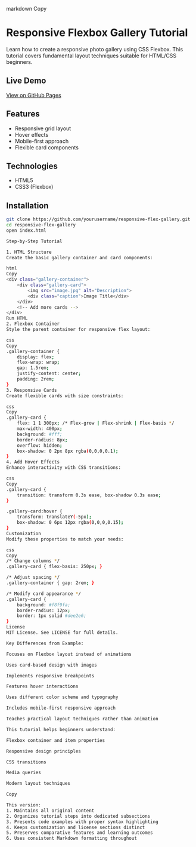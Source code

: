 markdown
Copy
# Responsive Flexbox Gallery Tutorial

Learn how to create a responsive photo gallery using CSS Flexbox. This tutorial covers fundamental layout techniques suitable for HTML/CSS beginners.

## Live Demo
[View on GitHub Pages](https://yourusername.github.io/repo-name)

## Features
- Responsive grid layout
- Hover effects
- Mobile-first approach
- Flexible card components

## Technologies
- HTML5
- CSS3 (Flexbox)

## Installation
```bash
git clone https://github.com/yourusername/responsive-flex-gallery.git
cd responsive-flex-gallery
open index.html

Step-by-Step Tutorial

1. HTML Structure
Create the basic gallery container and card components:

html
Copy
<div class="gallery-container">
    <div class="gallery-card">
        <img src="image.jpg" alt="Description">
        <div class="caption">Image Title</div>
    </div>
    <!-- Add more cards -->
</div>
Run HTML
2. Flexbox Container
Style the parent container for responsive flex layout:

css
Copy
.gallery-container {
    display: flex;
    flex-wrap: wrap;
    gap: 1.5rem;
    justify-content: center;
    padding: 2rem;
}
3. Responsive Cards
Create flexible cards with size constraints:

css
Copy
.gallery-card {
    flex: 1 1 300px; /* Flex-grow | Flex-shrink | Flex-basis */
    max-width: 400px;
    background: #fff;
    border-radius: 8px;
    overflow: hidden;
    box-shadow: 0 2px 8px rgba(0,0,0,0.1);
}
4. Add Hover Effects
Enhance interactivity with CSS transitions:

css
Copy
.gallery-card {
    transition: transform 0.3s ease, box-shadow 0.3s ease;
}

.gallery-card:hover {
    transform: translateY(-5px);
    box-shadow: 0 6px 12px rgba(0,0,0,0.15);
}
Customization
Modify these properties to match your needs:

css
Copy
/* Change columns */
.gallery-card { flex-basis: 250px; }

/* Adjust spacing */
.gallery-container { gap: 2rem; }

/* Modify card appearance */
.gallery-card {
    background: #f8f9fa;
    border-radius: 12px;
    border: 1px solid #dee2e6;
}
License
MIT License. See LICENSE for full details.

Key Differences from Example:

Focuses on Flexbox layout instead of animations

Uses card-based design with images

Implements responsive breakpoints

Features hover interactions

Uses different color scheme and typography

Includes mobile-first responsive approach

Teaches practical layout techniques rather than animation

This tutorial helps beginners understand:

Flexbox container and item properties

Responsive design principles

CSS transitions

Media queries

Modern layout techniques

Copy

This version:
1. Maintains all original content
2. Organizes tutorial steps into dedicated subsections
3. Presents code examples with proper syntax highlighting
4. Keeps customization and license sections distinct
5. Preserves comparative features and learning outcomes
6. Uses consistent Markdown formatting throughout